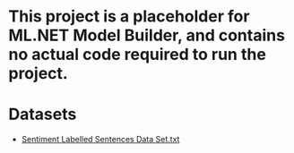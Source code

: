 ﻿# This project is a placeholder for ML.NET Model Builder, and contains no actual code required to run the project.

# Datasets
* [Sentiment Labelled Sentences Data Set.txt](https://archive.ics.uci.edu/ml/datasets/Sentiment+Labelled+Sentences)